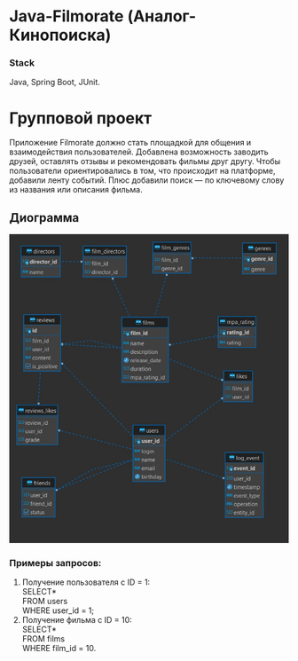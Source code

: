 # Java-Filmorate (Аналог-Кинопоиска)
### Stack
Java, Spring Boot, JUnit.

# Групповой проект 
Приложение Filmorate должно стать площадкой для общения и взаимодействия пользователей. 
Добавлена возможность заводить друзей, оставлять отзывы и рекомендовать фильмы друг другу.
Чтобы пользователи ориентировались в том, что происходит на платформе, добавили ленту событий. 
Плюс добавили поиск — по ключевому слову из названия или описания фильма.

## Диограмма 
![Database diagram](/DBDiogram.png)

### Примеры запросов:
1. Получение пользователя с ID = 1:  
   SELECT*  
   FROM users  
   WHERE user_id = 1;
2. Получение фильма с ID = 10:  
   SELECT*  
   FROM films  
   WHERE film_id = 10.